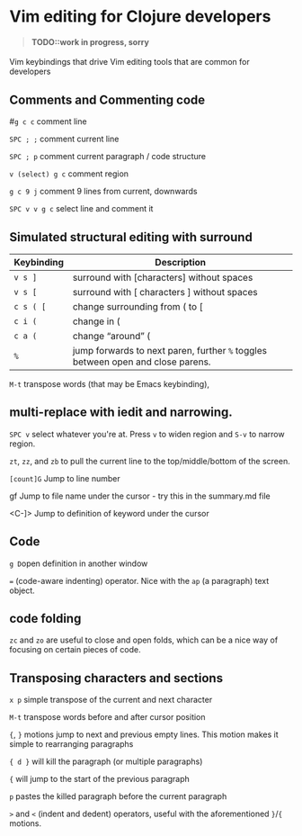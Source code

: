 # Vim editing for Clojure developers

> #### TODO::work in progress, sorry

Vim keybindings that drive Vim editing tools that are common for developers


## Comments and Commenting code


#`g c c`  comment line

`SPC ; ;` comment current line

`SPC ; p` comment current paragraph / code structure

`v (select) g c`  comment region

`g c 9 j`  comment 9 lines from current, downwards

`SPC v v g c`  select line and comment it


## Simulated structural editing with surround ##

| Keybinding | Description                                                                     |
|------------|---------------------------------------------------------------------------------|
| `v s ]`    | surround with [characters] without spaces                                       |
| `v s [`    | surround with [ characters ] without spaces                                     |
| `c s ( [`  | change surrounding from ( to [                                                  |
| `c i (`    | change in (                                                                     |
| `c a (`    | change “around” (                                                               |
| `%`        | jump forwards to next paren, further `%` toggles between open and close parens. |

`M-t` transpose words (that may be Emacs keybinding),


## multi-replace with iedit and narrowing.

`SPC v` select whatever you're at. Press `v` to widen region and `S-v` to narrow region.




`zt`, `zz`, and `zb` to pull the current line to the top/middle/bottom of the screen.


`[count]G` Jump to line number

gf Jump to file name under the cursor - try this in the summary.md file

<C-]> Jump to definition of keyword under the cursor



## Code

`g D`open definition in another window

`=` (code-aware indenting) operator. Nice with the `ap` (a paragraph) text object.


## code folding

`zc` and `zo` are useful to close and open folds, which can be a nice way of focusing on certain pieces of code.


## Transposing characters and sections ##

`x p`  simple transpose of the current and next character

`M-t` transpose words before and after cursor position

`{`, `}` motions jump to next and previous empty lines.  This motion makes it simple to rearranging paragraphs

`{ d }` will kill the paragraph (or multiple paragraphs)

`{` will jump to the start of the previous paragraph

`p` pastes the killed paragraph before the current paragraph


`>` and `<` (indent and dedent) operators, useful with the aforementioned `}`/`{` motions.

